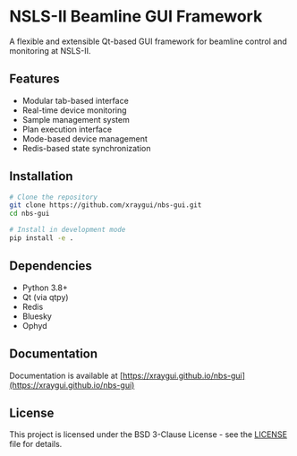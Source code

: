# NSLS-II Beamline GUI Framework

A flexible and extensible Qt-based GUI framework for beamline control and monitoring at NSLS-II.

## Features

- Modular tab-based interface
- Real-time device monitoring
- Sample management system
- Plan execution interface
- Mode-based device management
- Redis-based state synchronization

## Installation

```bash
# Clone the repository
git clone https://github.com/xraygui/nbs-gui.git
cd nbs-gui

# Install in development mode
pip install -e .
```

## Dependencies

- Python 3.8+
- Qt (via qtpy)
- Redis
- Bluesky
- Ophyd

## Documentation

Documentation is available at [https://xraygui.github.io/nbs-gui](https://xraygui.github.io/nbs-gui)

## License

This project is licensed under the BSD 3-Clause License - see the [LICENSE](LICENSE) file for details. 